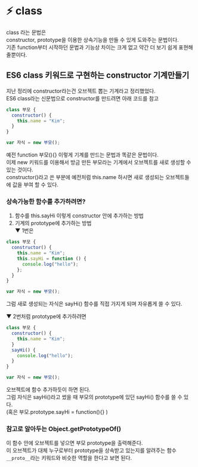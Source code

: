 # ⚡️ class

class 라는 문법은 <br>
constructor, prototype을 이용한 상속기능을 만들 수 있게 도와주는 문법이다.<br>
기존 function부터 시작하던 문법과 기능상 차이는 크게 없고 약간 더 보기 쉽게 표현해줄뿐이다.<br>

## ES6 class 키워드로 구현하는 constructor 기계만들기

지난 정리에 constructor라는건 오브젝트 뽑는 기계라고 정리했었다.<br>
ES6 class라는 신문법으로 constructor를 만드려면 아래 코드를 참고<br>

```js
class 부모 {
  constructor() {
    this.name = "Kim";
  }
}

var 자식 = new 부모();
```

예전 function 부모(){} 이렇게 기계를 만드는 문법과 똑같은 문법이다.<br>
이제 new 키워드를 이용해서 방금 만든 부모라는 기계에서 오브젝트를 새로 생성할 수 있는 것이다.<br>
constructor()라고 쓴 부분에 예전처럼 this.name 하시면 새로 생성되는 오브젝트들에 값을 부여 할 수 있다.<br>

### 상속가능한 함수를 추가하려면?

1. 함수를 this.sayHi 이렇게 constructor 안에 추가하는 방법<br>
2. 기계의 prototype에 추가하는 방법<br>
   ▼ 1번은

```js
class 부모 {
  constructor() {
    this.name = "Kim";
    this.sayHi = function () {
      console.log("hello");
    };
  }
}

var 자식 = new 부모();
```

그럼 새로 생성되는 자식은 sayHi() 함수를 직접 가지게 되며 자유롭게 쓸 수 있다.<br>

▼ 2번처럼 prototype에 추가하려면

```js
class 부모 {
  constructor() {
    this.name = "Kim";
  }
  sayHi() {
    console.log("hello");
  }
}

var 자식 = new 부모();
```

오브젝트에 함수 추가하듯이 하면 된다.<br>
그럼 자식은 sayHi()라고 썼을 때 부모의 prototype에 있던 sayHi() 함수를 쓸 수 있다.<br>
(혹은 부모.prototype.sayHi = function(){} )<br>

### 참고로 알아두는 Object.getPrototypeOf()

이 함수 안에 오브젝트를 넣으면 부모 prototype을 출력해준다.<br>
이 오브젝트가 대체 누구로부터 prototype을 상속받고 있는지를 알려주는 함수<br>
`__proto__`라는 키워드와 비슷한 역할을 한다고 보면 된다.<br>
